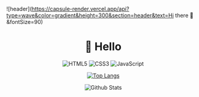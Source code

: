 
![header](https://capsule-render.vercel.app/api?type=wave&color=gradient&height=300&section=header&text=Hi there 👋&fontSize=90)

<div align=center><h1>👋 Hello </h1></div> <div align=center>

![HTML5](https://img.shields.io/badge/html5-%23E34F26.svg?style=for-the-badge&logo=html5&logoColor=white)
![CSS3](https://img.shields.io/badge/css3-%231572B6.svg?style=for-the-badge&logo=css3&logoColor=white)
![JavaScript](https://img.shields.io/badge/javascript-%23323330.svg?style=for-the-badge&logo=javascript&logoColor=%23F7DF1E)

[![Top Langs](https://github-readme-stats.vercel.app/api/top-langs/?username=nyr6139&layout=compact)](https://github.com/nyr6139/github-readme-stats)

![Github Stats](https://github-readme-stats.vercel.app/api?username=nyr6139&show_icons=true)


